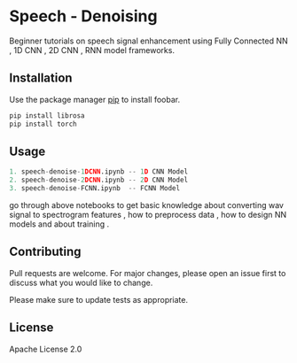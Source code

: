 # Speech - Denoising

Beginner tutorials on speech signal enhancement using Fully Connected NN , 1D CNN , 2D CNN , RNN model frameworks.

## Installation

Use the package manager [pip](https://pip.pypa.io/en/stable/) to install foobar.

```bash
pip install librosa
pip install torch
```

## Usage

```python
1. speech-denoise-1DCNN.ipynb -- 1D CNN Model
2. speech-denoise-2DCNN.ipynb -- 2D CNN Model
3. speech-denoise-FCNN.ipynb  -- FCNN Model
```
go through above notebooks to get basic knowledge about converting wav signal to spectrogram features , how to preprocess data , how to design NN models and about training . 


## Contributing
Pull requests are welcome. For major changes, please open an issue first to discuss what you would like to change.

Please make sure to update tests as appropriate.

## License
Apache License 2.0
